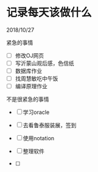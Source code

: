 # 记录每天该做什么

2018/10/27

紧急的事情

* [ ] 修改OJ网页
* [ ] 写沂蒙山观后感，色信纸
* [ ] 数据库作业
* [ ] 找周慧敏吃中午饭
* [ ] 编译原理作业

不是很紧急的事情

* [ ] 学习oracle
* [ ] 去看鲁泰服装展，签到
* [ ] 使用notation

* [ ] 整理软件

* [ ] 


